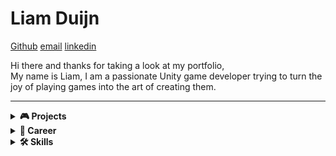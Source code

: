 # Liam Duijn  
[Github](https://github.com/LiamDCreator) [email](mailto:liamduijn@gmail.com) [linkedin](https://www.linkedin.com/in/liam-duijn-a03692296/)  

Hi there and thanks for taking a look at my portfolio,  
My name is Liam, I am a passionate Unity game developer trying to turn the joy of playing games into the art of creating them.

---

<details>
  <summary><strong>🎮 Projects</strong></summary>
  
<h2>Card Guesser                  
<a href="https://liamdcreator.itch.io/card-guesser" target="_blank">
  <img src="https://img.shields.io/badge/PLAY%20NOW-red?style=for-the-badge&logo=itch.io&logoColor=white" alt="Play Card Guesser" style="height:60px;">
</a>
</h2>
  <p>
   Card guesser is a Card game based around risk which I made in 6 days during the brackeys game jam 2025.2. The game centers around 2 chests of which one has a random value and one has a given value, Both in the same range. The player then has to guess which of the chest has a higher value and can use cards to either make the guess easier or harder, which will cost or give the player points. The player has to survive 10 rounds and try to gain as many points as possible in those rounds thus encouraging them to take as much risks as possible.  
  </p>
   <p><strong>Technologies:</strong> Unity, C#, GitHub, Milanote</p>
Watch this video for gameplay
</div>
     <div style="display: flex; gap: 20px; align-items: center;">

  <!-- YouTube video with thumbnail -->
  <a href="https://www.youtube.com/watch?v=GThnvnxlWlY" target="_blank">
    <img src="https://img.youtube.com/vi/GThnvnxlWlY/0.jpg" 
         alt="YouTube Video Thumbnail" 
         style="width:30%; cursor:pointer; border-radius:8px;">
  </a>

  <!-- Your custom image -->
  <a href="images/results Gamejam.jpg" target="_blank">
    <img src="images/results Gamejam.jpg" 
         alt="Game Results" 
         style="width:30%; border-radius:8px;">
  </a>

</div>
  
  <h2>A Cookie's Quest                  
    <a href="https://play.google.com/store/apps/details?id=com.liamDCreator" target="_blank">   
      <img src="https://play.google.com/intl/en_us/badges/static/images/badges/en_badge_web_generic.png" alt="Get it on Google Play" width="200">   
    </a>       
  </h2>  



    
  <p>
    A Cookie's Quest is an endless 2D arcade game developed in Unity and published on the Play Store.
    I designed and built this game as a way to complete a fully realized small-scale project, allowing me to become familiar with every stage of the game development process — from concept to release.
    Publishing the game on the Play Store was not only a way to share my creation with others, but also a meaningful test to see if my work met the standards required for public release.
  </p>

  <p><strong>Technologies:</strong> Unity, C#, GitHub, Milanote, Aseprite, Ableton 12</p>

  <p><strong>Solo project —</strong> built from concept to release. Only assets used are background and sound effects; everything else is 100% made by me.</p>  
     <p>watch this video for gameplay </p>  
    <a href="https://www.youtube.com/watch?v=zmWWd107VPU" target="_blank">
    <img src="https://img.youtube.com/vi/zmWWd107VPU/0.jpg" alt="A Cookie's Quest Video" width="480" style="max-width:100%;">
  </a>   

  <h2>Slippery Slime</h2> 




  <p>
    Slippery Slime is an endless 2D arcade game and my current project. It builds upon the foundations of <em>A Cookie's Quest</em>, but on a larger scale and with increased complexity.
    In this game, you play as a slime caught in the middle of a war between humans and monsters. Both factions actively engage each other on the battlefield, and the player must survive by navigating through the chaos — dodging, weaving, and using the environment to stay alive.
  </p>

  <p>
    The game focuses on two core elements: the player’s unique movement and the dynamic combat between factions.
    By observing enemy patterns and the flow of battle, players can identify safe zones and opportunities to maneuver.
    This encourages strategic thinking and quick reflexes, making each run unpredictable and engaging.
  </p>

  <p><strong>Technologies:</strong> Unity, C#, GitHub, Milanote, Aseprite</p>

  <p><strong>Status:</strong> Still in development</p>  
<p>Watch this video for gameplay:   </p>
   <div style="display: flex; gap: 20px; align-items: center;">

  <!-- YouTube video with thumbnail -->
  <a href="https://www.youtube.com/watch?v=xJtZG1ntgl8" target="_blank">
    <img src="https://img.youtube.com/vi/xJtZG1ntgl8/0.jpg" 
         alt="YouTube Video Thumbnail" 
         style="width:30%; cursor:pointer; border-radius:8px;">
  </a>
</div>
</details>

<details>
  <summary><strong>💼 Career</strong></summary>

  <h2>My Game Development Journey</h2>

  <p>My interest in game development began when I was 18, after I realized that games weren’t just meant to be played — they could be created. Playing games and learning about them has always been the most fun and inspiring thing for me, so I was surprised it took me that long to realize I could start making them myself.</p>

  <p>I immediately started experimenting and enrolled in the Hogeschool van Amsterdam to study game development. While I did learn the basics, I had little time for personal projects, and after 1.5 years I realized the academic route wasn’t the right fit for me. I made the decision to leave and fully focus on learning game development on my own.</p>

  <p>Along the way, I ran into common beginner pitfalls — getting stuck in tutorial hell, or trying to build games that were way too large for my skill level. Even though these struggles slowed me down at times, they taught me valuable lessons about what it actually takes to complete a game. Most importantly, they showed me how passionate I am about game development — because even after failing over and over, I still wanted to keep going.</p>

  <p>To break the cycle and improve my approach, I decided to create a complete game with the smallest possible scope. That became <em>A Cookie’s Quest</em>, a simple but finished project that helped me understand the full development pipeline from start to finish. I'm currently working on <em>Slippery Slime</em>, a more ambitious project with a higher level of complexity, and I’m excited to keep building from here.</p>

  <h2>Hogeschool van Amsterdam</h2>
  <h3>Game Development Studies</h3> 
  <p><i>2022 – 2024 (1.5 years)</i></p> 

  <p>During my time at HvA, I studied the fundamentals of game development, including programming, design, and project workflows.  
  My most valuable experiences came from collaborating in team-based projects, where I learned how to communicate effectively, divide responsibilities, and contribute to larger creative goals.</p>
</details>

<details>
  <summary><strong>🛠 Skills</strong></summary>

  <ul>
    <li><strong>Programming & Tools</strong>
      <ul>
        <li>Unity (2D)</li>
        <li>C#</li>
        <li>Git</li>
        <li>Visual Studio Code</li>
      </ul>
    </li>
    <li><strong>Art & Design</strong>
      <ul>
        <li>Game Design</li>
        <li>UI/UX</li>
      </ul>
    </li>
    <li><strong>Other</strong>
      <ul>
        <li>Publishing</li>
        <li>Closed Testing</li>
        <li>Sound Design</li>
      </ul>
    </li>
  </ul>
</details>
